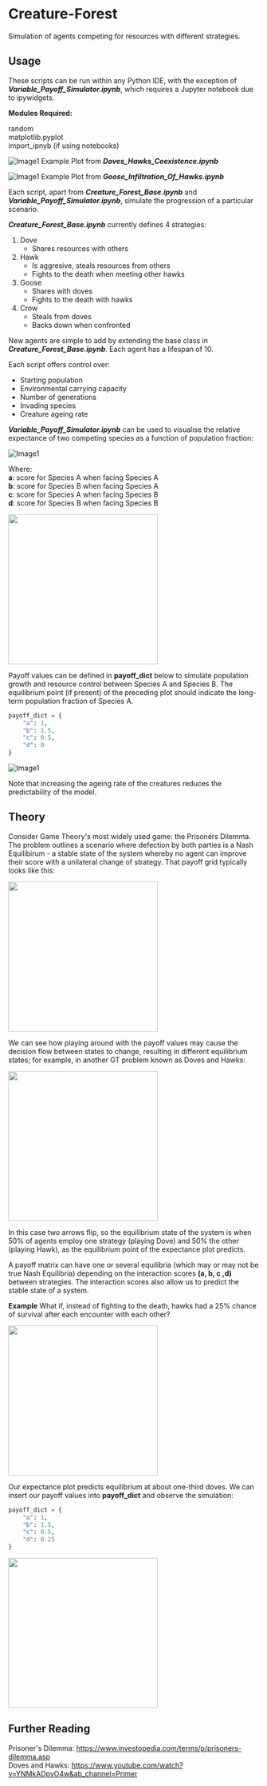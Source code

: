 # Creature-Forest
Simulation of agents competing for resources with different strategies.

## Usage
These scripts can be run within any Python IDE, with the exception of ***Variable_Payoff_Simulator.ipynb***, which requires a Jupyter notebook due to ipywidgets.

**Modules Required:**

random  
matplotlib.pyplot  
import_ipnyb (if using notebooks)  

![Image1](https://github.com/AryamanReddi99/Creature-Forest/blob/master/Images/doves_hawks_geese.png)
Example Plot from ***Doves_Hawks_Coexistence.ipynb***

![Image1](https://github.com/AryamanReddi99/Creature-Forest/blob/master/Images/download.png?raw=true)
Example Plot from ***Goose_Infiltration_Of_Hawks.ipynb***  

Each script, apart from ***Creature_Forest_Base.ipynb*** and ***Variable_Payoff_Simulator.ipynb***, simulate the progression of a particular scenario. 

***Creature_Forest_Base.ipynb*** currently defines 4 strategies:

1. Dove
   * Shares resources with others
2. Hawk
   * Is aggresive, steals resources from others
   * Fights to the death when meeting other hawks
3. Goose
   * Shares with doves
   * Fights to the death with hawks
4. Crow
   * Steals from doves
   * Backs down when confronted 

New agents are simple to add by extending the base class in ***Creature_Forest_Base.ipynb***. Each agent has a lifespan of 10.

Each script offers control over:  
* Starting population
* Environmental carrying capacity
* Number of generations
* Invading species
* Creature ageing rate

***Variable_Payoff_Simulator.ipynb*** can be used to visualise the relative expectance of two competing species as a function of population fraction:

![Image1](https://github.com/AryamanReddi99/Creature-Forest/blob/master/Images/variable_payoff.png?raw=true)

Where:  
**a**: score for Species A when facing Species A  
**b**: score for Species B when facing Species A  
**c**: score for Species A when facing Species B  
**d**: score for Species B when facing Species B  

<img src="https://github.com/AryamanReddi99/Creature-Forest/blob/master/Images/generalised.png" width="300">

Payoff values can be defined in **payoff_dict** below to simulate population growth and resource control between Species A and Species B. The equilibrium point (if present) of the preceding plot should indicate the long-term population fraction of Species A.

```python
payoff_dict = {
    "a": 1,
    "b": 1.5,
    "c": 0.5,
    "d": 0
}
```

![Image1](https://github.com/AryamanReddi99/Creature-Forest/blob/master/Images/variable_plot.png?raw=true)

Note that increasing the ageing rate of the creatures reduces the predictability of the model.

## Theory

Consider Game Theory's most widely used game: the Prisoners Dilemma. The problem outlines a scenario where defection by both parties is a Nash Equilibirum - a stable state of the system whereby no agent can improve their score with a unilateral change of strategy. That payoff grid typically looks like this:

<img src="https://github.com/AryamanReddi99/Creature-Forest/blob/master/Images/PD.png" width="300">

We can see how playing around with the payoff values may cause the decision flow between states to change, resulting in different equilibrium states; for example, in another GT problem known as Doves and Hawks:

<img src="https://github.com/AryamanReddi99/Creature-Forest/blob/master/Images/HD.png" width="300">

In this case two arrows flip, so the equilibrium state of the system is when 50% of agents employ one strategy (playing Dove) and 50% the other (playing Hawk), as the equilibrium point of the expectance plot predicts.

A payoff matrix can have one or several equilibria (which may or may not be true Nash Equilibria) depending on the interaction scores **(a, b, c ,d)** between strategies. The interaction scores also allow us to predict the stable state of a system.

**Example**
What if, instead of fighting to the death, hawks had a 25% chance of survival after each encounter with each other?

<img src="https://github.com/AryamanReddi99/Creature-Forest/blob/master/Images/modified-hawks-expectance.png" width="300">

Our expectance plot predicts equilibrium at about one-third doves. We can insert our payoff values into **payoff_dict** and observe the simulation:

```python
payoff_dict = {
    "a": 1,
    "b": 1.5,
    "c": 0.5,
    "d": 0.25
}
```

<img src="https://github.com/AryamanReddi99/Creature-Forest/blob/master/Images/modified-hawks-pop.png" width="300">

## Further Reading

Prisoner's Dilemma:  https://www.investopedia.com/terms/p/prisoners-dilemma.asp  
Doves and Hawks:  https://www.youtube.com/watch?v=YNMkADpvO4w&ab_channel=Primer
